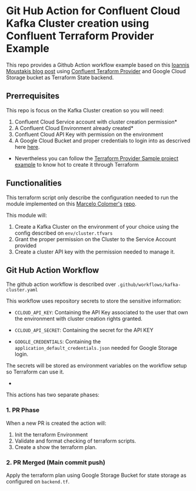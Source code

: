 # Git Hub Action for Confluent Cloud Kafka Cluster creation using Confluent Terraform Provider Example

This repo provides a Github Action workflow example based on this [Ioannis Moustakis blog post](https://spacelift.io/blog/github-actions-terraform) using [Confluent Teraform Provider](https://docs.confluent.io/cloud/current/get-started/terraform-provider.html#confluent-terraform-provider) and Google Cloud Storage bucket as Terraform State backend.

## Prerrequisites

This repo is focus on the Kafka Cluster creation so you will need:

1. Confluent Cloud Service account with cluster creation permission*
2. A Confluent Cloud Environment already created*
4. Confluent Cloud API Key with permission on the environment 
3. A Google Cloud Bucket and proper credentials to login into as descrived here [here](https://developer.hashicorp.com/terraform/language/settings/backends/gcs).

* Nevertheless you can follow the [Terraform Provider Sample project example](https://registry.terraform.io/providers/confluentinc/confluent/latest/docs/guides/sample-project) to know hot to create it through Terraform
## Functionalities

This terraform script only describe the configuration needed to run the module implemented on this [Marcelo Colomer's](https://github.com/mcolomerc) [repo](https://github.com/mcolomerc/terraform-confluent-kafka-cluster).

This module will:

1. Create a Kafka Cluster on the environment of your choice using the config described on `env/cluster.tfvars`
2. Grant the proper permission on the Cluster to the Service Account provided
3. Create a cluster API key with the permission needed to manage it. 

## Git Hub Action Workflow

The github action workflow is described over `.github/workflows/kafka-cluster.yaml`

This workflow uses repository secrets to store the sensitive information:

- `CCLOUD_API_KEY`: Containing the API Key associated to the user that own the environment with cluster creation rights granted.

- `CCLOUD_API_SECRET`: Containing the secret for the API KEY

- `GOOGLE_CREDENTIALS`: Containing the `application_default_credentials.json` needed for Google Storage login.

The secrets will be stored as environment variables on the workflow setup so Terraform can use it.

-
This actions has two separate phases:

### 1. PR Phase

When a new PR is created the action will:

1. Init the terraform Environment
2. Validate and format checking of terraform scripts.
3. Create a show the terraform plan.

### 2. PR Merged (Main commit push)

Apply the terraform plan using Google Storage Bucket for state storage as configured on `backend.tf`.
